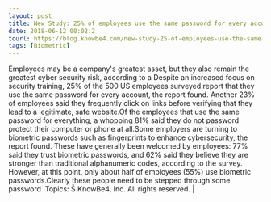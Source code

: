```yaml
---
layout: post
title: New Study: 25% of employees use the same password for every account. AUGH!
date: 2018-06-12 00:02:2
tourl: https://blog.knowbe4.com/new-study-25-of-employees-use-the-same-password-for-every-account
tags: [Biometric]
---
```

Employees may be a company's greatest asset, but they also remain the greatest cyber security risk, according to a Despite an increased focus on security training, 25% of the 500 US employees surveyed report that they use the same password for every account, the report found. Another 23% of employees said they frequently click on links before verifying that they lead to a legitimate, safe website.Of the employees that use the same password for everything, a whopping 81% said they do not password protect their computer or phone at all.Some employers are turning to biometric passwords such as fingerprints to enhance cybersecurity, the report found. These have generally been welcomed by employees: 77% said they trust biometric passwords, and 62% said they believe they are stronger than traditional alphanumeric codes, according to the survey. However, at this point, only about half of employees (55%) use biometric passwords.Clearly these people need to be stepped through some password  Topics: Š KnowBe4, Inc. All rights reserved. | 